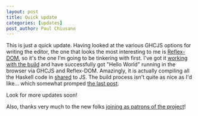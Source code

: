 ```yaml
---
layout: post
title: Quick update
categories: [updates]
post_author: Paul Chiusano
---
```


This is just a quick update. Having looked at the various GHCJS options for writing the editor, the one that looks the most interesting to me is [Reflex-DOM](https://github.com/ryantrinkle/reflex-dom), so it's the one I'm going to be tinkering with first. I've got it [working with the build](https://github.com/unisonweb/platform/pull/14) and have successfully got "Hello World" running in the browser via GHCJS and Reflex-DOM. Amazingly, it is actually compiling all the Haskell code in [shared](https://github.com/unisonweb/platform/tree/master/shared) to JS. The build process isn't quite as nice as I'd like... which somewhat promped [the last post](/2015-05-22/why-compile.html). 

Look for more updates soon!

Also, thanks very much to the new folks [joining as patrons of the project](https://www.patreon.com/pchiusano?ty=h)!

